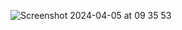 ![Screenshot 2024-04-05 at 09 35 53](https://github.com/medulamedula/portfolio/assets/158190001/a3f9acb9-9798-475d-8b16-abeac58fb0c9)
